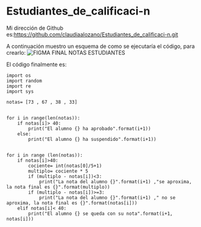 # Estudiantes_de_calificaci-n
Mi dirección de Github es:https://github.com/claudiaalozano/Estudiantes_de_calificaci-n.git

A continuación muestro un esquema de como se ejecutaría el código, para crearlo:
![FIGMA FINAL NOTAS ESTUDIANTES](https://user-images.githubusercontent.com/91722847/146642300-09f87b29-79db-46bf-8ded-4ab260d4506c.png)


El código finalmente es:
```import math
import os
import random
import re
import sys

notas= [73 , 67 , 38 , 33]


for i in range(len(notas)):
    if notas[i]> 40:
        print("El alumno {} ha aprobado".format(i+1))
    else:
        print("El alumno {} ha suspendido".format(i+1))


for i in range (len(notas)):
    if notas[i]>40:
        cociente= int(notas[0]/5+1)
        multiplo= cociente * 5
        if (multiplo - notas[i])<3:
            print("La nota del alumno {}".format(i+1) ,"se aproxima, la nota final es {}".format(multiplo))
        if (multiplo - notas[i])>=3:
            print("La nota del alumno {}".format(i+1) ," no se aproxima, la nota final es {}".format(notas[i]))
    elif notas[i]< 40:
        print("El alumno {} se queda con su nota".format(i+1, notas[i]))
 ```
